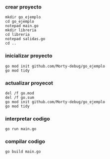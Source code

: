 ### crear proyecto
```batch
mkdir go_ejemplo
cd go_ejemplo
notepad main.go
mkdir libreria
cd libreria
notepad salidas.go
cd ..
```

### inicializar proyecto
```batch
go mod init github.com/Morty-debug/go_ejemplo
go mod tidy
```

### actualizar proyecot
```batch
del /f go.mod
del /f go.sum
go mod init github.com/Morty-debug/go_ejemplo
go mod tidy
```

### interpretar codigo
```batch
go run main.go
```

### compilar codigo
```batch
go build main.go
```

